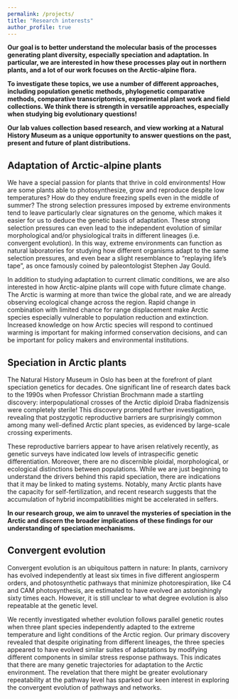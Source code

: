 ```yaml
---
permalink: /projects/
title: "Research interests"
author_profile: true
---
```


**Our goal is to better understand the molecular basis of the processes generating plant diversity, especially speciation and adaptation. In particular, we are interested in how these processes play out in northern plants, and a lot of our work focuses on the Arctic-alpine flora.** 

**To investigate these topics, we use a number of different approaches, including population genetic methods, phylogenetic comparative methods, comparative transcriptomics, experimental plant work and field collections. We think there is strength in versatile approaches, especially when studying big evolutionary questions!**

**Our lab values collection based research, and view working at a Natural History Museum as a unique opportunity to answer questions on the past, present and future of plant distributions.**

## Adaptation of Arctic-alpine plants
We have a special passion for plants that thrive in cold environments! How are some plants able to photosynthesize, grow and reproduce despite low temperatures? How do they endure freezing spells even in the middle of summer? The strong selection pressures imposed by extreme environments tend to leave particularly clear signatures on the genome, which makes it easier for us to deduce the genetic basis of adaptation. These strong selection pressures can even lead to the independent evolution of similar morphological and/or physiological traits in different lineages (i.e. convergent evolution). In this way, extreme environments can function as natural laboratories for studying how different organisms adapt to the same selection pressures, and even bear a slight resemblance to “replaying life’s tape”, as once famously coined by paleontologist Stephen Jay Gould. 

In addition to studying adaptation to current climatic conditions, we are also interested in how Arctic-alpine plants will cope with future climate change. The Arctic is warming at more than twice the global rate, and we are already observing ecological change across the region. Rapid change in combination with limited chance for range displacement make Arctic species especially vulnerable to population reduction and extinction. Increased knowledge on how Arctic species will respond to continued warming is important for making informed conservation decisions, and can be important for policy makers and environmental institutions.

## Speciation in Arctic plants
The Natural History Museum in Oslo has been at the forefront of plant speciation genetics for decades. One significant line of research dates back to the 1990s when Professor Christian Brochmann made a startling discovery: interpopulational crosses of the Arctic diploid Draba fladnizensis were completely sterile! This discovery prompted further investigation, revealing that postzygotic reproductive barriers are surprisingly common among many well-defined Arctic plant species, as evidenced by large-scale crossing experiments.

These reproductive barriers appear to have arisen relatively recently, as genetic surveys have indicated low levels of intraspecific genetic differentiation. Moreover, there are no discernible ploidal, morphological, or ecological distinctions between populations. While we are just beginning to understand the drivers behind this rapid speciation, there are indications that it may be linked to mating systems. Notably, many Arctic plants have the capacity for self-fertilization, and recent research suggests that the accumulation of hybrid incompatibilities might be accelerated in selfers.

**In our research group, we aim to unravel the mysteries of speciation in the Arctic and discern the broader implications of these findings for our understanding of speciation mechanisms.**

## Convergent evolution 
Convergent evolution is an ubiquitous pattern in nature: In plants, carnivory has evolved independently at least six times in five different angiosperm orders, and photosynthetic pathways that minimize photorespiration, like C4 and CAM photosynthesis, are estimated to have evolved an astonishingly sixty times each. However, it is still unclear to what degree evolution is also repeatable at the genetic level.

We recently investigated whether evolution follows parallel genetic routes when three plant species independently adapted to the extreme temperature and light conditions of the Arctic region. Our primary discovery revealed that despite originating from different lineages, the three species appeared to have evolved similar suites of adaptations by modifying different components in similar stress response pathways. This indicates that there are many genetic trajectories for adaptation to the Arctic environment. The revelation that there might be greater evolutionary repeatability at the pathway level has sparked our keen interest in exploring the convergent evolution of pathways and networks.



